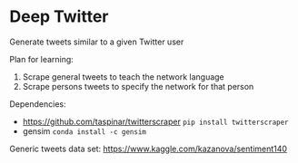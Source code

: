 # Deep Twitter

Generate tweets similar to a given Twitter user

Plan for learning: 
1. Scrape general tweets to teach the network language
2. Scrape persons tweets to specify the network for that person

Dependencies:
* https://github.com/taspinar/twitterscraper `pip install twitterscraper`
* gensim `conda install -c gensim`

Generic tweets data set:
https://www.kaggle.com/kazanova/sentiment140